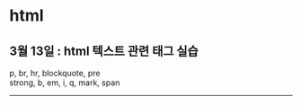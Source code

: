 # html
<h2>3월 13일 : html 텍스트 관련 태그 실습</h2>
p, br, hr, blockquote, pre <br>
strong, b, em, i, q, mark, span <br>

<hr>

